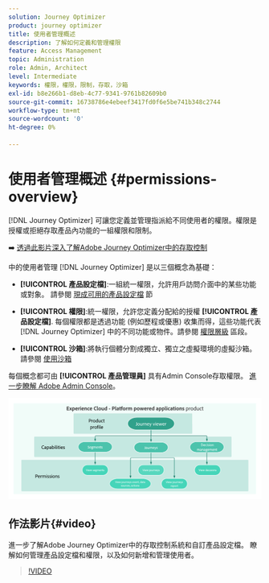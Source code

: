 ```yaml
---
solution: Journey Optimizer
product: journey optimizer
title: 使用者管理概述
description: 了解如何定義和管理權限
feature: Access Management
topic: Administration
role: Admin, Architect
level: Intermediate
keywords: 權限，權限，限制，存取，沙箱
exl-id: b8e266b1-d8eb-4c77-9341-9761b82609b0
source-git-commit: 16738786e4ebeef3417fd0f6e5be741b348c2744
workflow-type: tm+mt
source-wordcount: '0'
ht-degree: 0%

---
```


# 使用者管理概述 {#permissions-overview}

[!DNL Journey Optimizer] 可讓您定義並管理指派給不同使用者的權限。權限是授權或拒絕存取產品內功能的一組權限和限制。

➡️ [透過此影片深入了解Adobe Journey Optimizer中的存取控制](#video)

中的使用者管理 [!DNL Journey Optimizer] 是以三個概念為基礎：

* **[!UICONTROL 產品設定檔]**:一組統一權限，允許用戶訪問介面中的某些功能或對象。 請參閱 [現成可用的產品設定檔](ootb-product-profiles.md) 節

* **[!UICONTROL 權限]**:統一權限，允許您定義分配給的授權 **[!UICONTROL 產品設定檔]**. 每個權限都是透過功能 (例如歷程或優惠) 收集而得，這些功能代表 [!DNL Journey Optimizer] 中的不同功能或物件。請參閱 [權限層級](high-low-permissions.md) 區段。

* **[!UICONTROL 沙箱]**:將執行個體分割成獨立、獨立之虛擬環境的虛擬沙箱。 請參閱 [使用沙箱](sandboxes.md)

每個概念都可由 **[!UICONTROL 產品管理員]** 具有Admin Console存取權限。 [進一步瞭解 Adobe Admin Console](https://helpx.adobe.com/tw/enterprise/managing/user-guide.html)。

![](assets/do-not-localize/permissions_2.png)

## 作法影片{#video}

進一步了解Adobe Journey Optimizer中的存取控制系統和自訂產品設定檔。 瞭解如何管理產品設定檔和權限，以及如何新增和管理使用者。

>[!VIDEO](https://video.tv.adobe.com/v/333998?quality=12)
